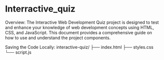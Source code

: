 # Interractive_quiz

Overview:
The Interactive Web Development Quiz project is designed to test and enhance your knowledge of web development concepts using HTML, CSS, and JavaScript. This document provides a comprehensive guide on how to use and understand the project components.

Saving the Code Locally:
interactive-quiz/
    ├── index.html
    ├── styles.css
    └── script.js
